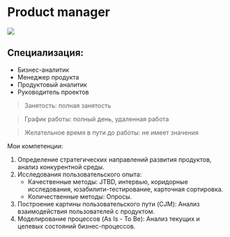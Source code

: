 
# Product manager
![](https://cs7.pikabu.ru/post_img/big/2018/07/06/7/1530872867174952171.jpg)
<br>
## Специализация:  
* Бизнес-аналитик
* Менеджер продукта
* Продуктовый аналитик
* Руководитель проектов

>Занятость: полная занятость

>График работы: полный день, удаленная работа

>Желательное время в пути до работы: не имеет значения

Мои компетенции:
1. Определение стратегических направлений развития продуктов, анализ конкурентной среды.  
2. Исследования пользовательского опыта:  
   - Качественные методы: JTBD, интервью, коридорные исследования, юзабилити-тестирование, карточная сортировка. 
   - Количественные методы: Опросы.
3. Построение картины пользовательского пути (CJM): Анализ взаимодействия пользователей с продуктом.
4. Моделирование процессов (As Is - To Be): Анализ текущих и целевых состояний бизнес-процессов.
